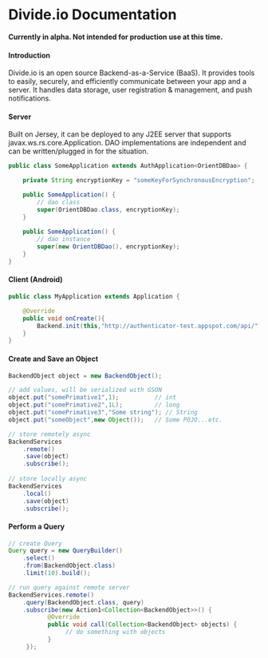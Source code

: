 Divide.io Documentation
===========

**Currently in alpha. Not intended for production use at this time.**

#### Introduction

Divide.io is an open source Backend-as-a-Service (BaaS). It provides tools to easily, securely, and efficiently communicate between your app and a server. It handles data storage, user registration & management, and push notifications.

#### Server
Built on Jersey, it can be deployed to any J2EE server that supports javax.ws.rs.core.Application. DAO implementations are independent and can be written/plugged in for the situation.

```java
public class SomeApplication extends AuthApplication<OrientDBDao> {

    private String encryptionKey = "someKeyForSynchronousEncryption";

    public SomeApplication() {
    	// dao class
        super(OrientDBDao.class, encryptionKey);
    }
    
    public SomeApplication() {
        // dao instance
        super(new OrientDBDao(), encryptionKey);
    }
}
```
#### Client (Android)
```java
public class MyApplication extends Application {

    @Override
    public void onCreate(){
        Backend.init(this,"http://authenticator-test.appspot.com/api/");
    }
}
```
#### Create and Save an Object
```java
BackendObject object = new BackendObject();

// add values, will be serialized with GSON
object.put("somePrimative1",1);          // int
object.put("somePrimative2",1L);         // long
object.put("somePrimative3","Some string"); // String
object.put("someObject",new Object());   // Some POJO...etc.

// store remotely async
BackendServices
	.remote()
	.save(object)
	.subscribe();
        
// store locally async
BackendServices
	.local()
	.save(object)
	.subscribe();
```
#### Perform a Query
```java
// create Query
Query query = new QueryBuilder()
    .select()
    .from(BackendObject.class)
    .limit(10).build();

// run query against remote server
BackendServices.remote()
    .query(BackendObject.class, query)
    .subscribe(new Action1<Collection<BackendObject>>() {
           @Override
           public void call(Collection<BackendObject> objects) {
 	     		// do something with objects
           }
     });
```

